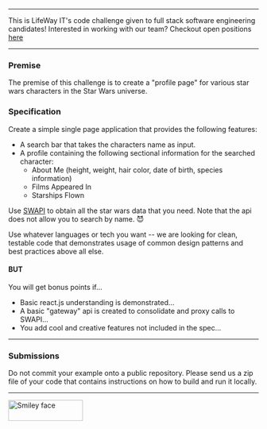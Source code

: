 
---

This is LifeWay IT's code challenge given to full stack software engineering candidates! Interested in working with our team? Checkout open positions [here](http://tech.lifeway.com/)

---

### Premise

The premise of this challenge is to create a "profile page" for various star wars characters in the Star Wars universe.

### Specification

Create a simple single page application that provides the following features:

  * A search bar that takes the characters name as input.
  * A profile containing the following sectional information for the searched character:
    * About Me (height, weight, hair color, date of birth, species information)
    * Films Appeared In
    * Starships Flown

Use [SWAPI](https://swapi.co/) to obtain all the star wars data that you need. Note that the api does not allow you to search by name. :smiling_imp:

Use whatever languages or tech you want -- we are looking for clean, testable code that demonstrates usage of common design patterns and best practices above all else. 

#### BUT

You will get bonus points if...

* Basic react.js understanding is demonstrated...
* A basic "gateway" api is created to consolidate and proxy calls to SWAPI...
* You add cool and creative features not included in the spec...

---

### Submissions

Do not commit your example onto a public repository. Please send us a zip file of your code that contains instructions on how to build and run it locally.

---
<div class="footer">
  <img src="http://lwtech.staging.wpengine.com/wp-content/uploads/2014/01/lifeway-it-logo-gray-265x73.gif" alt="Smiley face" width="150" height="42">
</div>